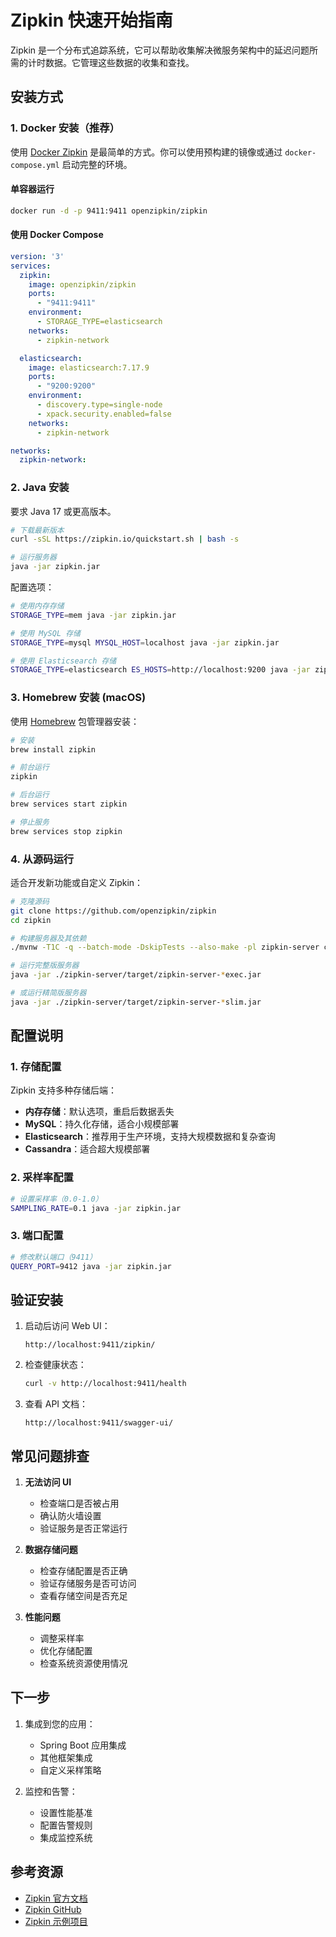 # Zipkin 快速开始指南

Zipkin 是一个分布式追踪系统，它可以帮助收集解决微服务架构中的延迟问题所需的计时数据。它管理这些数据的收集和查找。

## 安装方式

### 1. Docker 安装（推荐）

使用 [Docker Zipkin](https://github.com/openzipkin/docker-zipkin) 是最简单的方式。你可以使用预构建的镜像或通过 `docker-compose.yml` 启动完整的环境。

#### 单容器运行
```bash
docker run -d -p 9411:9411 openzipkin/zipkin
```

#### 使用 Docker Compose
```yaml
version: '3'
services:
  zipkin:
    image: openzipkin/zipkin
    ports:
      - "9411:9411"
    environment:
      - STORAGE_TYPE=elasticsearch
    networks:
      - zipkin-network

  elasticsearch:
    image: elasticsearch:7.17.9
    ports:
      - "9200:9200"
    environment:
      - discovery.type=single-node
      - xpack.security.enabled=false
    networks:
      - zipkin-network

networks:
  zipkin-network:
```

### 2. Java 安装

要求 Java 17 或更高版本。

```bash
# 下载最新版本
curl -sSL https://zipkin.io/quickstart.sh | bash -s

# 运行服务器
java -jar zipkin.jar
```

配置选项：
```bash
# 使用内存存储
STORAGE_TYPE=mem java -jar zipkin.jar

# 使用 MySQL 存储
STORAGE_TYPE=mysql MYSQL_HOST=localhost java -jar zipkin.jar

# 使用 Elasticsearch 存储
STORAGE_TYPE=elasticsearch ES_HOSTS=http://localhost:9200 java -jar zipkin.jar
```

### 3. Homebrew 安装 (macOS)

使用 [Homebrew](https://brew.sh/) 包管理器安装：

```bash
# 安装
brew install zipkin

# 前台运行
zipkin

# 后台运行
brew services start zipkin

# 停止服务
brew services stop zipkin
```

### 4. 从源码运行

适合开发新功能或自定义 Zipkin：

```bash
# 克隆源码
git clone https://github.com/openzipkin/zipkin
cd zipkin

# 构建服务器及其依赖
./mvnw -T1C -q --batch-mode -DskipTests --also-make -pl zipkin-server clean package

# 运行完整版服务器
java -jar ./zipkin-server/target/zipkin-server-*exec.jar

# 或运行精简版服务器
java -jar ./zipkin-server/target/zipkin-server-*slim.jar
```

## 配置说明

### 1. 存储配置

Zipkin 支持多种存储后端：

- **内存存储**：默认选项，重启后数据丢失
- **MySQL**：持久化存储，适合小规模部署
- **Elasticsearch**：推荐用于生产环境，支持大规模数据和复杂查询
- **Cassandra**：适合超大规模部署

### 2. 采样率配置

```bash
# 设置采样率（0.0-1.0）
SAMPLING_RATE=0.1 java -jar zipkin.jar
```

### 3. 端口配置

```bash
# 修改默认端口（9411）
QUERY_PORT=9412 java -jar zipkin.jar
```

## 验证安装

1. 启动后访问 Web UI：
   ```
   http://localhost:9411/zipkin/
   ```

2. 检查健康状态：
   ```bash
   curl -v http://localhost:9411/health
   ```

3. 查看 API 文档：
   ```
   http://localhost:9411/swagger-ui/
   ```

## 常见问题排查

1. **无法访问 UI**
   - 检查端口是否被占用
   - 确认防火墙设置
   - 验证服务是否正常运行

2. **数据存储问题**
   - 检查存储配置是否正确
   - 验证存储服务是否可访问
   - 查看存储空间是否充足

3. **性能问题**
   - 调整采样率
   - 优化存储配置
   - 检查系统资源使用情况

## 下一步

1. 集成到您的应用：
   - Spring Boot 应用集成
   - 其他框架集成
   - 自定义采样策略

2. 监控和告警：
   - 设置性能基准
   - 配置告警规则
   - 集成监控系统

## 参考资源

- [Zipkin 官方文档](https://zipkin.io/)
- [Zipkin GitHub](https://github.com/openzipkin/zipkin)
- [Zipkin 示例项目](https://github.com/openzipkin/zipkin/tree/master/zipkin-example)